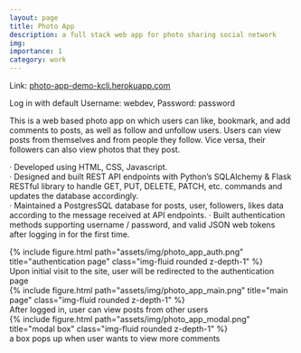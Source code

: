 ```yaml
---
layout: page
title: Photo App
description: a full stack web app for photo sharing social network
img:
importance: 1
category: work
---
```


Link: <a href="https://photo-app-demo-kcli.herokuapp.com/">photo-app-demo-kcli.herokuapp.com</a>

Log in with default Username: webdev, Password: password

This is a web based photo app on which users can like, bookmark, and add comments to posts, as well as follow and unfollow users. Users can view posts from themselves and from people they follow. Vice versa, their followers can also view photos that they post. 

· Developed using HTML, CSS, Javascript.<br>
· Designed and built REST API endpoints with Python’s SQLAlchemy & Flask RESTful library to handle GET, PUT, DELETE, PATCH, etc. commands and updates the database accordingly.<br>
· Maintained a PostgresSQL database for posts, user, followers, likes data according to the message received at API endpoints.
· Built authentication methods supporting username / password, and valid JSON web tokens after logging in for the first time.

<div class="row">
    <div class="col-sm mt-3 mt-md-0">
        {% include figure.html path="assets/img/photo_app_auth.png" title="authentication page" class="img-fluid rounded z-depth-1" %}
    </div>
</div>
<div class="caption">
    Upon initial visit to the site, user will be redirected to the authentication page
</div>

<div class="row">
    <div class="col-sm mt-3 mt-md-0">
        {% include figure.html path="assets/img/photo_app_main.png" title="main page" class="img-fluid rounded z-depth-1" %}
    </div>
</div>
<div class="caption">
    After logged in, user can view posts from other users
</div>

<div class="row">
    <div class="col-sm mt-3 mt-md-0">
        {% include figure.html path="assets/img/photo_app_modal.png" title="modal box" class="img-fluid rounded z-depth-1" %}
    </div>
</div>
<div class="caption">
    a box pops up when user wants to view more comments
</div>
